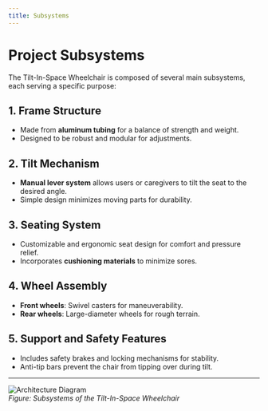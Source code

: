 ```yaml
---
title: Subsystems
---
```


<link rel="stylesheet" href="assets/style.css">

# Project Subsystems

The Tilt-In-Space Wheelchair is composed of several main subsystems, each serving a specific purpose:

## 1. Frame Structure
- Made from **aluminum tubing** for a balance of strength and weight.
- Designed to be robust and modular for adjustments.

## 2. Tilt Mechanism
- **Manual lever system** allows users or caregivers to tilt the seat to the desired angle.
- Simple design minimizes moving parts for durability.

## 3. Seating System
- Customizable and ergonomic seat design for comfort and pressure relief.
- Incorporates **cushioning materials** to minimize sores.

## 4. Wheel Assembly
- **Front wheels**: Swivel casters for maneuverability.
- **Rear wheels**: Large-diameter wheels for rough terrain.

## 5. Support and Safety Features
- Includes safety brakes and locking mechanisms for stability.
- Anti-tip bars prevent the chair from tipping over during tilt.

---

![Architecture Diagram](assets/architecture.png)  
*Figure: Subsystems of the Tilt-In-Space Wheelchair*
